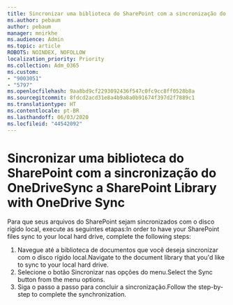 ```yaml
---
title: Sincronizar uma biblioteca do SharePoint com a sincronização do OneDrive
ms.author: pebaum
author: pebaum
manager: mnirkhe
ms.audience: Admin
ms.topic: article
ROBOTS: NOINDEX, NOFOLLOW
localization_priority: Priority
ms.collection: Adm_O365
ms.custom:
- "9003051"
- "5797"
ms.openlocfilehash: 9aa8bd9cf2293092436f547c0fc9cc8ff0528b8a
ms.sourcegitcommit: 8fdcd2acd31e8a4b9a8a0b91674f397d2f7889c1
ms.translationtype: HT
ms.contentlocale: pt-BR
ms.lasthandoff: 06/03/2020
ms.locfileid: "44542092"
---
```

# <a name="sync-a-sharepoint-library-with-onedrive-sync"></a><span data-ttu-id="5e2fb-102">Sincronizar uma biblioteca do SharePoint com a sincronização do OneDrive</span><span class="sxs-lookup"><span data-stu-id="5e2fb-102">Sync a SharePoint Library with OneDrive Sync</span></span>

<span data-ttu-id="5e2fb-103">Para que seus arquivos do SharePoint sejam sincronizados com o disco rígido local, execute as seguintes etapas:</span><span class="sxs-lookup"><span data-stu-id="5e2fb-103">In order to have your SharePoint files sync to your local hard drive, complete the following steps:</span></span>

1. <span data-ttu-id="5e2fb-104">Navegue até a biblioteca de documentos que você deseja sincronizar com o disco rígido local.</span><span class="sxs-lookup"><span data-stu-id="5e2fb-104">Navigate to the document library that you'd like to sync to your local hard drive.</span></span>
2. <span data-ttu-id="5e2fb-105">Selecione o botão Sincronizar nas opções do menu.</span><span class="sxs-lookup"><span data-stu-id="5e2fb-105">Select the Sync button from the menu options.</span></span>
3. <span data-ttu-id="5e2fb-106">Siga o passo a passo para concluir a sincronização.</span><span class="sxs-lookup"><span data-stu-id="5e2fb-106">Follow the step-by-step to complete the synchronization.</span></span>